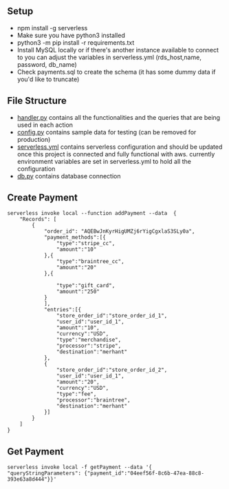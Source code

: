 ## Setup
- npm install -g serverless
- Make sure you have python3 installed
- python3 -m pip install -r requirements.txt
- Install MySQL locally or if there's another instance available to connect to you can adjust the variables in serverless.yml (rds_host,name, password, db_name)
- Check payments.sql to create the schema (it has some dummy data if you'd like to truncate)

## File Structure
- [handler.py](handler.py) contains all the functionalities and the queries that are being used in each action
- [config.py](config.py) contains sample data for testing (can be removed for production)
- [serverless.yml](serverless.yml) contains serverless configuration and should be updated once this project is connected and fully functional with aws. currently environment variables are set in serverless.yml to hold all the configuration
- [db.py](db.py) contains database connection
  
## Create Payment

    serverless invoke local --function addPayment --data  {
        "Records": [
            {
                "order_id": "AQEBwJnKyrHigUMZj6rYigCgxlaS3SLy0a",
                "payment_methods":[{
                    "type":"stripe_cc",
                    "amount":"10"
                },{
                    "type":"braintree_cc",
                    "amount":"20"
                },{
    
                    "type":"gift_card",
                    "amount":"250"
                }
                ],
                "entries":[{
                    "store_order_id":"store_order_id_1",
                    "user_id":"user_id_1",
                    "amount":"10",
                    "currency":"USD",
                    "type":"merchandise",
                    "processor":"stripe",
                    "destination":"merhant"
                },
                {
                    "store_order_id":"store_order_id_2",
                    "user_id":"user_id_1",
                    "amount":"20",
                    "currency":"USD",
                    "type":"fee",
                    "processor":"braintree",
                    "destination":"merhant"
                }]
            }
        ]
    }



##  Get Payment

    serverless invoke local -f getPayment --data '{ "queryStringParameters": {"payment_id":"04eef56f-8c6b-47ea-88c8-393e63a8d444"}}'